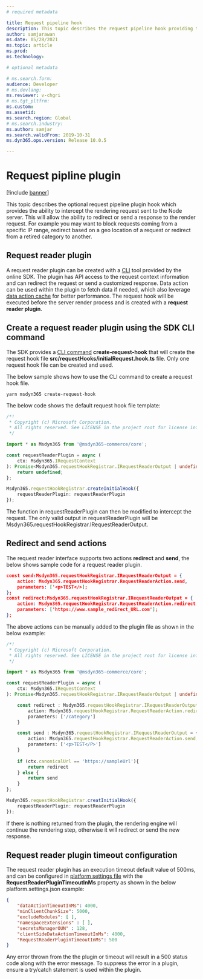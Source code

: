 ```yaml
---
# required metadata

title: Request pipeline hook
description: This topic describes the request pipeline hook providing the ability to interrupt the rendering request sent to the Node server, allowing the ability to redirect or send a response to the render request. 
author: samjarawan
ms.date: 05/28/2021
ms.topic: article
ms.prod: 
ms.technology: 

# optional metadata

# ms.search.form: 
audience: Developer
# ms.devlang: 
ms.reviewer: v-chgri
# ms.tgt_pltfrm: 
ms.custom: 
ms.assetid: 
ms.search.region: Global
# ms.search.industry: 
ms.author: samjar
ms.search.validFrom: 2019-10-31
ms.dyn365.ops.version: Release 10.0.5

---
```


# Request pipline plugin

[!include [banner](../includes/banner.md)]

This topic describes the optional request pipeline plugin hook which provides the ability to intercept the rendering request sent to the Node server.  This will allow the ability to redirect or send a response to the render request.  For example you may want to block requests coming from a specific IP range, redirect based on a geo location of a request or redirect from a retired category to another. 

## Request reader plugin
A request reader plugin can be created with a [CLI](cli-command-reference) tool provided by the online SDK.  The plugin has API access to the request context information and can redirect the request or send a customized response.  Data action can be used within the plugin to fetch data if needed, which also leverage [data action cache](data-action-cache-settings.md) for better performance. The request hook will be executed before the server render process and is created with a **request reader plugin**.

## Create a request reader plugin using the SDK CLI command
The SDK provides a [CLI command](cli-command-reference) **create-request-hook** that will create the request hook file **src/requestHooks/initialRequest.hook.ts** file.  Only one request hook file can be created and used.  

The below sample shows how to use the CLI command to create a request hook file.
```
yarn msdyn365 create-request-hook
```

The below code shows the default request hook file template:
```ts
/*!
 * Copyright (c) Microsoft Corporation.
 * All rights reserved. See LICENSE in the project root for license information.
 */

import * as Msdyn365 from '@msdyn365-commerce/core';

const requestReaderPlugin = async (
    ctx: Msdyn365.IRequestContext
): Promise<Msdyn365.requestHookRegistrar.IRequestReaderOutput | undefined> => {
    return undefined;
};

Msdyn365.requestHookRegistrar.createInitialHook({
    requestReaderPlugin: requestReaderPlugin
});
```

The function in requestReaderPlugin can then be modified to intercept the request.  The only valid output in requestReaderPlugin will be Msdyn365.requestHookRegistrar.IRequestReaderOutput.

## Redirect and send actions
The request reader interface supports two actions **redirect** and **send**, the below shows sample code for a request reader plugin.

```json
const send:Msdyn365.requestHookRegistrar.IRequestReaderOutput = {
    action: Msdyn365.requestHookRegistrar.RequestReaderAction.send,
    parameters: ['<p>TEST</>];
};
const redirect:Msdyn365.requestHookRegistrar.IRequestReaderOutput = {
    action: Msdyn365.requestHookRegistrar.RequestReaderAction.redirect,
    parameters: ['https://www.sample_redirect_URL.com'];
};
```
The above actions can be manually added to the plugin file as shown in the below example:
```ts
/*!
 * Copyright (c) Microsoft Corporation.
 * All rights reserved. See LICENSE in the project root for license information.
 */

import * as Msdyn365 from '@msdyn365-commerce/core';

const requestReaderPlugin = async (
    ctx: Msdyn365.IRequestContext
): Promise<Msdyn365.requestHookRegistrar.IRequestReaderOutput | undefined> => {

    const redirect : Msdyn365.requestHookRegistrar.IRequestReaderOutput = {
        action: Msdyn365.requestHookRegistrar.RequestReaderAction.redirect,
        parameters: ['/category']
    }

    const send : Msdyn365.requestHookRegistrar.IRequestReaderOutput = {
        action: Msdyn365.requestHookRegistrar.RequestReaderAction.send,
        parameters: ['<p>TEST</P>']
    }
    
    if (ctx.canonicalUrl == 'https://sampleUrl'){
        return redirect
    } else {
        return send
    }
};

Msdyn365.requestHookRegistrar.creatInitialHook({
    requestReaderPlugin: requestReaderPlugin
});
```

If there is nothing returned from the plugin, the rendering engine will continue the rendering step, otherwise it will redirect or send the new response.

## Request reader plugin timeout configuration
The request reader plugin has an execution timeout default value of 500ms, and can be configured in [platform settings file](platform-settings.md) with the **RequestReaderPluginTimeoutInMs** property as shown in the below platform.settings.json example:

```json
{
    "dataActionTimeoutInMs": 4000,
    "minClientChunkSize": 5000,
    "excludeModules": [ ],
    "namespaceExtensions" : [ ],
    "secretsManagerOUN" : 128,
    "clientSideDataActionTimeoutInMs": 4000,
    "RequestReaderPluginTimeoutInMs": 500
}
```
 
Any error thrown from the the plugin or timeout will result in a 500 status code along with the error message. To suppress the error in a plugin, ensure a try/catch statement is used within the plugin. 


